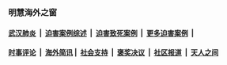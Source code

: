 
### 明慧海外之窗

####  [武汉肺炎](indexes/365.md?t=01201700) &nbsp;|&nbsp;  [迫害案例综述](indexes/328.md?t=01201700) &nbsp;|&nbsp; [迫害致死案例](indexes/277.md?t=01201700)  &nbsp;|&nbsp; [更多迫害案例](indexes/81.md?t=01201700)  &nbsp;|&nbsp; 
####  [时事评论](indexes/251.md?t=01201700) &nbsp;|&nbsp; [海外简讯](indexes/245.md?t=01201700)&nbsp;|&nbsp;  [社会支持](indexes/140.md?t=01201700) &nbsp;|&nbsp; [褒奖决议](indexes/282.md?t=01201700) &nbsp;|&nbsp; [社区报道](indexes/91.md?t=01201700)  &nbsp;|&nbsp; [天人之间](indexes/78.md?t=01201700) 

